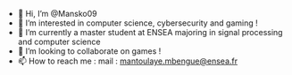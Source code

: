 - 👋 Hi, I’m @Mansko09
- 👀 I’m interested in computer science, cybersecurity and gaming !
- 🌱 I’m currently a master student at ENSEA majoring in signal processing and computer science
- 💞️ I’m looking to collaborate on games ! 
- 📫 How to reach me : mail : mantoulaye.mbengue@ensea.fr

<!---
Mansko09/Mansko09 is a ✨ special ✨ repository because its `README.md` (this file) appears on your GitHub profile.
You can click the Preview link to take a look at your changes.
--->
